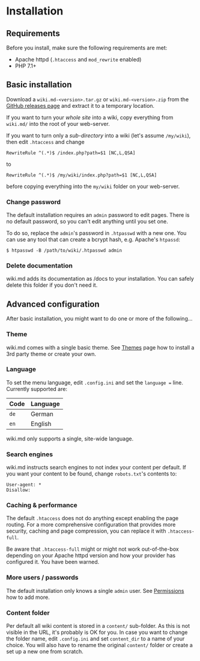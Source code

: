 # Installation

## Requirements

Before you install, make sure the following requirements are met:

* Apache httpd (`.htaccess` and `mod_rewrite` enabled)
* PHP 7.1+

## Basic installation

Download a `wiki.md-<version>.tar.gz` or `wiki.md-<version>.zip` from the [GitHub releases page](https://github.com/nerdreich/wiki.md/releases) and extract it to a temporary location.

If you want to turn your *whole site* into a wiki, copy everything from `wiki.md/` into the root of your web-server.

If you want to turn only a *sub-directory* into a wiki (let's assume `/my/wiki`), then edit `.htaccess` and change

```
RewriteRule ^(.*)$ /index.php?path=$1 [NC,L,QSA]
```

to

```
RewriteRule ^(.*)$ /my/wiki/index.php?path=$1 [NC,L,QSA]
```

before copying everything into the `my/wiki` folder on your web-server.

### Change password

The default installation requires an `admin` password to edit pages. There is no default password, so you can't edit anything until you set one.

To do so, replace the `admin`'s password in `.htpasswd` with a new one. You can use any tool that can create a bcrypt hash, e.g. Apache's `htpassd`:

```
$ htpasswd -B /path/to/wiki/.htpasswd admin
```

### Delete documentation

wiki.md adds its documentation as /docs to your installation. You can safely delete this folder if you don't need it.

## Advanced configuration

After basic installation, you might want to do one or more of the following...

### Theme

wiki.md comes with a single basic theme. See [Themes](themes.md) page how to install a 3rd party theme or create your own.

### Language

To set the menu language, edit `.config.ini` and set the `language =` line. Currently supported are:

|Code|Language|
|----|--------|
|`de`|German  |
|`en`|English |

wiki.md only supports a single, site-wide language.

### Search engines

wiki.md instructs search engines to not index your content per default. If you want your content to be found, change `robots.txt`'s contents to:

```
User-agent: *
Disallow:
```

### Caching & performance

The default `.htaccess` does not do anything except enabling the page routing. For a more comprehensive configuration that provides more security, caching and page compression, you can replace it with `.htaccess-full`.

Be aware that `.htaccess-full` might or might not work out-of-the-box depending on your Apache httpd version and how your provider has configured it. You have been warned.

### More users / passwords

The default installation only knows a single `admin` user. See [Permissions](permissions.md) how to add more.

### Content folder

Per default all wiki content is stored in a `content/` sub-folder. As this is not visible in the URL, it's probably is OK for you. In case you want to change the folder name, edit `.config.ini` and set `content_dir` to a name of your choice. You will also have to rename the original `content/` folder or create a set up a new one from scratch.
